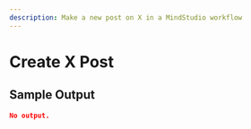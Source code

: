 ```yaml
---
description: Make a new post on X in a MindStudio workflow
---
```


# Create X Post

## Sample Output

```json
No output.
```

